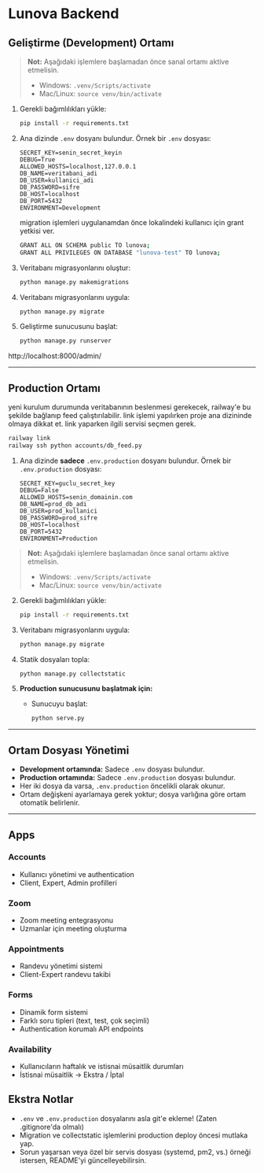 # Lunova Backend

## Geliştirme (Development) Ortamı

> **Not:** Aşağıdaki işlemlere başlamadan önce sanal ortamı aktive etmelisin.
> - Windows: `.venv/Scripts/activate`
> - Mac/Linux: `source venv/bin/activate`

1. Gerekli bağımlılıkları yükle:
   ```bash
   pip install -r requirements.txt
   ```

2. Ana dizinde `.env` dosyanı bulundur. Örnek bir `.env` dosyası:
   ```env
   SECRET_KEY=senin_secret_keyin
   DEBUG=True
   ALLOWED_HOSTS=localhost,127.0.0.1
   DB_NAME=veritabani_adi
   DB_USER=kullanici_adi
   DB_PASSWORD=sifre
   DB_HOST=localhost
   DB_PORT=5432
   ENVIRONMENT=Development
   ```

   migration işlemleri uygulanamdan önce lokalindeki kullanıcı için grant yetkisi ver.
   ```bash
   GRANT ALL ON SCHEMA public TO lunova;
   GRANT ALL PRIVILEGES ON DATABASE "lunova-test" TO lunova;
   ```
   
3. Veritabanı migrasyonlarını oluştur:
   ```bash
   python manage.py makemigrations
   ```
 
4. Veritabanı migrasyonlarını uygula:
   ```bash
   python manage.py migrate
   ```

5. Geliştirme sunucusunu başlat:
   ```bash
   python manage.py runserver
   ```

http://localhost:8000/admin/

---

## Production Ortamı

yeni kurulum durumunda veritabanının beslenmesi gerekecek, railway'e bu şekilde bağlanıp feed çalıştırılabilir.
link işlemi yapılırken proje ana dizininde olmaya dikkat et.
link yaparken ilgili servisi seçmen gerek.

```bash
railway link
railway ssh python accounts/db_feed.py
```

1. Ana dizinde **sadece** `.env.production` dosyanı bulundur. Örnek bir `.env.production` dosyası:
   ```env
   SECRET_KEY=guclu_secret_key
   DEBUG=False
   ALLOWED_HOSTS=senin_domainin.com
   DB_NAME=prod_db_adi
   DB_USER=prod_kullanici
   DB_PASSWORD=prod_sifre
   DB_HOST=localhost
   DB_PORT=5432
   ENVIRONMENT=Production
   ```

> **Not:** Aşağıdaki işlemlere başlamadan önce sanal ortamı aktive etmelisin.
> - Windows: `.venv/Scripts/activate`
> - Mac/Linux: `source venv/bin/activate`

2. Gerekli bağımlılıkları yükle:
   ```bash
   pip install -r requirements.txt
   ```

3. Veritabanı migrasyonlarını uygula:
   ```bash
   python manage.py migrate
   ```

4. Statik dosyaları topla:
   ```bash
   python manage.py collectstatic
   ```

5. **Production sunucusunu başlatmak için:**
   - Sunucuyu başlat:
     ```bash
     python serve.py
     ```

---

## Ortam Dosyası Yönetimi

- **Development ortamında:** Sadece `.env` dosyası bulundur.
- **Production ortamında:** Sadece `.env.production` dosyası bulundur.
- Her iki dosya da varsa, `.env.production` öncelikli olarak okunur.
- Ortam değişkeni ayarlamaya gerek yoktur; dosya varlığına göre ortam otomatik belirlenir.

---

## Apps

### Accounts
- Kullanıcı yönetimi ve authentication
- Client, Expert, Admin profilleri

### Zoom
- Zoom meeting entegrasyonu
- Uzmanlar için meeting oluşturma

### Appointments
- Randevu yönetimi sistemi
- Client-Expert randevu takibi

### Forms
- Dinamik form sistemi
- Farklı soru tipleri (text, test, çok seçimli)
- Authentication korumalı API endpoints

### Availability
- Kullanıcıların haftalık ve istisnai müsaitlik durumları
- İstisnai müsaitlik -> Ekstra / İptal

## Ekstra Notlar

- `.env` ve `.env.production` dosyalarını asla git'e ekleme! (Zaten .gitignore'da olmalı)
- Migration ve collectstatic işlemlerini production deploy öncesi mutlaka yap.
- Sorun yaşarsan veya özel bir servis dosyası (systemd, pm2, vs.) örneği istersen, README'yi güncelleyebilirsin. 
